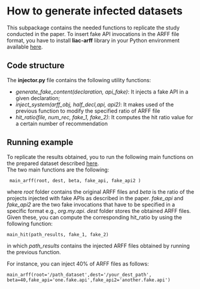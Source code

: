 #  How to generate infected datasets

This subpackage contains the needed functions to replicate the study conducted in the paper. To insert fake API invocations in the ARFF file format, you have to install **liac-arff** library in your Python environment available [here](https://github.com/renatopp/liac-arff). 
## Code structure
The **injector.py** file contains the following utility functions: 

 - *generate_fake_content(declaration, api_fake)*: It injects a fake API in a given declaration;
 - *inject_system(arff_obj, half_decl,api, api2)*: It makes used of the previous function to modify the specified ratio of ARFF file
 - *hit_ratio(file, num_rec, fake_1, fake_2)*: It computes the hit ratio value for a certain number of recommendation	

## Running example
	
To replicate the results obtained, you to run the following main functions on the prepared dataset described [here](https://github.com/ASE2021-AML/APIRecSys/tree/master/UPMiner_PAM/dataset).	
The two main functions are the following:

     main_arff(root, dest, beta, fake_api, fake_api2 )
    
where *root* folder contains the original ARFF files and *beta* is the ratio of the projects injected with fake APIs as described in the paper. *fake_api* and *fake_api2* are the two fake invocations that have to be specified in a specific format e.g., *org.my.api*. *dest* folder stores the obtained ARFF files. Given these, you can compute the corresponding hit_ratio by using the following function:

    main_hit(path_results, fake_1, fake_2)
in which *path_results* contains the injected ARFF files obtained by running the previous function.

For instance, you can inject 40% of ARFF files as follows:

    main_arff(root='/path_dataset',dest='/your_dest_path', beta=40,fake_api='one.fake.api',fake_api2='another.fake.api')
